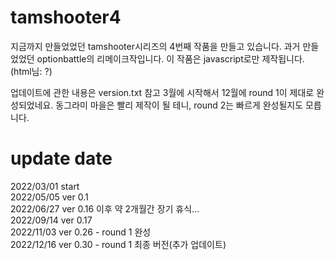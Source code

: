 # tamshooter4
지금까지 만들었었던 tamshooter시리즈의 4번째 작품을 만들고 있습니다.
과거 만들었었던 optionbattle의 리메이크작입니다.
이 작품은 javascript로만 제작됩니다. (html님: ?)

업데이트에 관한 내용은 version.txt 참고
3월에 시작해서 12월에 round 1이 제대로 완성되었네요.
동그라미 마을은 빨리 제작이 될 테니, round 2는 빠르게 완성될지도 모릅니다.

# update date
2022/03/01 start  
2022/05/05 ver 0.1  
2022/06/27 ver 0.16 이후 약 2개월간 장기 휴식...  
2022/09/14 ver 0.17  
2022/11/03 ver 0.26 - round 1 완성  
2022/12/16 ver 0.30 - round 1 최종 버전(추가 업데이트)  